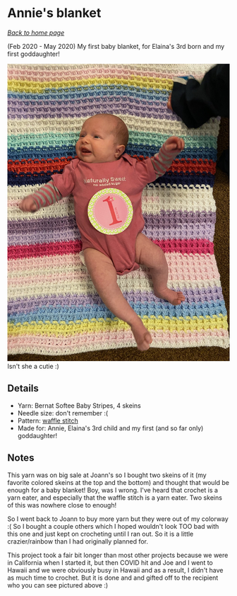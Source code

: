 # Annie's blanket

[*Back to home page*](..)

(Feb 2020 - May 2020) My first baby blanket, for Elaina's 3rd born and my first goddaughter! 

<img src="media/annie_blanket.jpg" style="max-width: 100%" />
Isn't she a cutie :) 

## Details
- Yarn: Bernat Softee Baby Stripes, 4 skeins
- Needle size: don't remember :( 
- Pattern: [waffle stitch](https://bellacococrochet.com/waffle-stitch/)
- Made for: Annie, Elaina's 3rd child and my first (and so far only) goddaughter! 

## Notes 
This yarn was on big sale at Joann's so I bought two skeins of it (my favorite colored skeins at the top and the bottom) and thought that would be enough for a baby blanket! Boy, was I wrong. I've heard that crochet is a yarn eater, and especially that the waffle stitch is a yarn eater. Two skeins of this was nowhere close to enough! 

So I went back to Joann to buy more yarn but they were out of my colorway :( So I bought a couple others which I hoped wouldn't look TOO bad with this one and just kept on crocheting until I ran out. So it is a little crazier/rainbow than I had originally planned for. 

This project took a fair bit longer than most other projects because we were in California when I started it, but then COVID hit and Joe and I went to Hawaii and we were obviously busy in Hawaii and as a result, I didn't have as much time to crochet. But it is done and and gifted off to the recipient who you can see pictured above :) 
